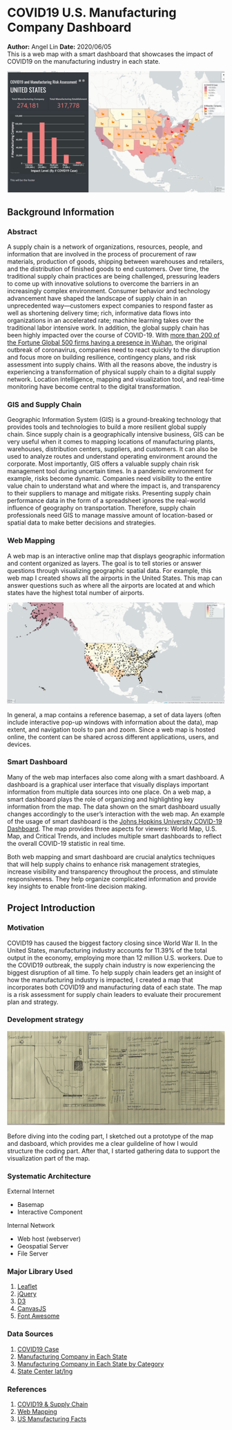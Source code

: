 # COVID19 U.S. Manufacturing Company Dashboard
**Author:** Angel Lin  **Date:** 2020/06/05
<br>This is a web map with a smart dashboard that showcases the impact of COVID19 on the manufacturing industry in each state.

![web map](img/map1.JPG)

## Background Information

### Abstract
A supply chain is a network of organizations, resources, people, and information that are involved in the process of procurement of raw materials, production of goods, shipping between warehouses and retailers, and the distribution of finished goods to end customers. Over time, the traditional supply chain practices are being challenged, pressuring leaders to come up with innovative solutions to overcome the barriers in an increasingly complex environment. Consumer behavior and technology advancement have shaped the landscape of supply chain in an unprecedented way—customers expect companies to respond faster as well as shortening delivery time; rich, informative data flows into organizations in an accelerated rate; machine learning takes over the traditional labor intensive work. In addition, the global supply chain has been highly impacted over the course of COVID-19. With [more than 200 of the Fortune Global 500 firms having a presence in Wuhan](https://www2.deloitte.com/za/en/pages/risk/articles/covid-19-managing-supply-chain-risk-and-disruption.html), the original outbreak of coronavirus, companies need to react quickly to the disruption and focus more on building resilience, contingency plans, and risk assessment into supply chains. With all the reasons above, the industry is experiencing a transformation of physical supply chain to a digital supply network. Location intelligence, mapping and visualization tool, and real-time monitoring have become central to the digital transformation.

### GIS and Supply Chain
Geographic Information System (GIS) is a ground-breaking technology that provides tools and technologies to build a more resilient global supply chain. Since supply chain is a geographically intensive business, GIS can be very useful when it comes to mapping locations of manufacturing plants, warehouses, distribution centers, suppliers, and customers. It can also be used to analyze routes and understand operating environment around the corporate. Most importantly, GIS offers a valuable supply chain risk management tool during uncertain times. In a pandemic environment for example, risks become dynamic. Companies need visibility to the entire value chain to understand what and where the impact is, and transparency to their suppliers to manage and mitigate risks. Presenting supply chain performance data in the form of a spreadsheet ignores the real-world influence of geography on transportation. Therefore, supply chain professionals need GIS to manage massive amount of location-based or spatial data to make better decisions and strategies.

### Web Mapping
A web map is an interactive online map that displays geographic information and content organized as layers. The goal is to tell stories or answer questions through visualizing geographic spatial data. For example, this web map I created shows all the airports in the United States. This map can answer questions such as where all the airports are located at and which states have the highest total number of airports.

![airport map](img/airport.JPG)

In general, a map contains a reference basemap, a set of data layers (often include interactive pop-up windows with information about the data), map extent, and navigation tools to pan and zoom. Since a web map is hosted online, the content can be shared across different applications, users, and devices.

### Smart Dashboard
Many of the web map interfaces also come along with a smart dashboard. A dashboard is a graphical user interface that visually displays important information from multiple data sources into one place. On a web map, a smart dashboard plays the role of organizing and highlighting key information from the map. The data shown on the smart dashboard usually changes accordingly to the user’s interaction with the web map. An example of the usage of smart dashboard is the [Johns Hopkins University COVID-19 Dashboard](https://coronavirus.jhu.edu/us-map). The map provides three aspects for viewers: World Map, U.S. Map, and Critical Trends, and includes multiple smart dashboards to reflect the overall COVID-19 statistic in real time.

Both web mapping and smart dashboard are crucial analytics techniques that will help supply chains to enhance risk management strategies, increase visibility and transparency throughout the process, and stimulate responsiveness. They help organize complicated information and provide key insights to enable front-line decision making.

## Project Introduction

### Motivation
COVID19 has caused the biggest factory closing since World War II. In the United States, manufacturing industry accounts for 11.39% of the total output in the economy, employing more than 12 million U.S. workers. Due to the COVID19 outbreak, the supply chain industry is now experiencing the biggest disruption of all time. To help supply chain leaders get an insight of how the manufacturing industry is impacted, I created a map that incorporates both COVID19 and manufacturing data of each state. The map is a risk assessment for supply chain leaders to evaluate their procurement plan and strategy.

### Development strategy
![prototype](img/prototype.jpg)

Before diving into the coding part, I sketched out a prototype of the map and dasboard, which provides me a clear guildeline of how I would structure the coding part. After that, I started gathering data to support the visualization part of the map.

### Systematic Architecture
External Internet
-	Basemap
-	Interactive Component

Internal Network
-	Web host (webserver)
-	Geospatial Server
-	File Server

### Major Library Used
1.	[Leaflet](https://leafletjs.com/)
2.	[jQuery](https://jquery.com/)
3.	[D3](https://d3js.org/)
4.	[CanvasJS](https://canvasjs.com/)
5.	[Font Awesome](https://fontawesome.com/)

### Data Sources
1. [COVID19 Case](https://www.worldometers.info/coronavirus/country/us/)
2. [Manufacturing Company in Each State](https://data.census.gov/cedsci/table?n=31-33&tid=ECNBASIC2012.EC1231A2&text=EC1231A&hidePreview=true&vintage=2012)
3. [Manufacturing Company in Each State by Category](https://data.census.gov/cedsci/table?q=ec1231&hidePreview=true&table=EC1231A1&tid=ECNBASIC2012.EC1231A1&g=0100000US,.04000.001)
4. [State Center lat/lng](https://www.thoughtco.com/geographic-centers-of-the-united-states-1435168)

### References
1. [COVID19 & Supply Chain](https://www.asug.com/insights/how-covid-19-is-affecting-every-aspect-of-supply-chains)
2. [Web Mapping](https://www.esri.com/arcgis-blog/products/product/uncategorized/web-mapping-101/)
3. [US Manufacturing Facts](https://www.nam.org/state-manufacturing-data/2019-united-states-manufacturing-facts/)
